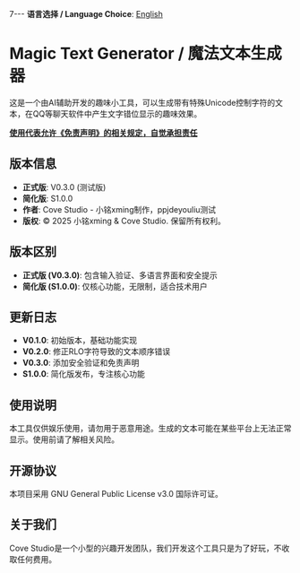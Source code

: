7---
**语言选择 / Language Choice**: [English](./README.en.md)

# Magic Text Generator / 魔法文本生成器

这是一个由AI辅助开发的趣味小工具，可以生成带有特殊Unicode控制字符的文本，在QQ等聊天软件中产生文字错位显示的趣味效果。

[**使用代表允许《免责声明》的相关规定，自觉承担责任**](/docs/免责说明Disclaimer/免责声明.md)

## 版本信息
- **正式版**: V0.3.0 (测试版)
- **简化版**: S1.0.0
- **作者**: Cove Studio - 小铭xming制作，ppjdeyouliu测试
- **版权**: © 2025 小铭xming & Cove Studio. 保留所有权利。

## 版本区别
- **正式版 (V0.3.0)**: 包含输入验证、多语言界面和安全提示
- **简化版 (S1.0.0)**: 仅核心功能，无限制，适合技术用户

## 更新日志
- **V0.1.0**: 初始版本，基础功能实现
- **V0.2.0**: 修正RLO字符导致的文本顺序错误
- **V0.3.0**: 添加安全验证和免责声明
- **S1.0.0**: 简化版发布，专注核心功能

## 使用说明
本工具仅供娱乐使用，请勿用于恶意用途。生成的文本可能在某些平台上无法正常显示。使用前请了解相关风险。

## 开源协议
本项目采用 GNU General Public License v3.0 国际许可证。

## 关于我们
Cove Studio是一个小型的兴趣开发团队，我们开发这个工具只是为了好玩，不收取任何费用。
